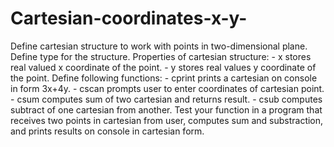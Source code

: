 # Cartesian-coordinates-x-y-
 Define cartesian structure to work with points in two-dimensional plane. Define type for the structure. Properties of cartesian structure:  - x stores real valued x coordinate of the point.  - y stores real values y coordinate of the point.  Define following functions:  - cprint prints a cartesian on console in form 3x+4y.  - cscan prompts user to enter coordinates of cartesian point.  - csum computes sum of two cartesian and returns result.  - csub computes subtract of one cartesian from another.  Test your function in a program that receives two points in cartesian from user, computes sum and substraction, and prints results on console in cartesian form. 

